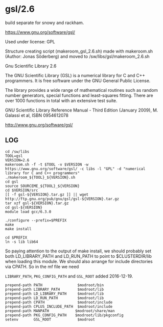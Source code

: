 gsl/2.6
=======

build separate for snowy and rackham.


<https://www.gnu.org/software/gsl/>

Used under license:
GPL

Structure creating script (makeroom_gsl_2.6.sh) made with makeroom.sh (Author: Jonas Söderberg) and moved to /sw/libs/gsl/makeroom_2.6.sh

Gnu Scientific Library 2.6

The GNU Scientific Library (GSL) is a numerical library for C and C++
programmers. It is free software under the GNU General Public License.

The library provides a wide range of mathematical routines such as random
number generators, special functions and least-squares fitting. There are over
1000 functions in total with an extensive test suite.

GNU Scientific Library Reference Manual - Third Edition (January 2009), M. Galassi et al, ISBN 0954612078

<http://www.gnu.org/software/gsl/>


LOG
---

    cd /sw/libs
    TOOL=gsl
    VERSION=2.6
    makeroom.sh -f -t $TOOL -v $VERSION -w https://www.gnu.org/software/gsl/ -c libs -l "GPL" -d "numerical library for C and C++ programmers"
    ./makeroom_${TOOL}_${VERSION}.sh
    cd gsl
    source SOURCEME_${TOOL}_${VERSION}
    cd $VERSION/src
    [[ -f gsl-${VERSION}.tar.gz ]] || wget http://ftp.gnu.org/pub/gnu/gsl/gsl-${VERSION}.tar.gz
    tar xzf gsl-${VERSION}.tar.gz 
    cd gsl-${VERSION}
    module load gcc/6.3.0

    ./configure --prefix=$PREFIX
    make
    make install

    cd $PREFIX
    ln -s lib lib64

So paying attention to the output of make install, we should probably set both
LD_LIBRARY_PATH and LD_RUN_PATH to point to $CLUSTERDIR/lib when loading this 
module.  We should also arrange for include directories via CPATH.  So in the
mf file we need

`LIBRARY_PATH`, `PKG_CONFIG_PATH` and `GSL_ROOT` added 2016-12-19.

    prepend-path PATH                $modroot/bin
    prepend-path LIBRARY_PATH        $modroot/lib
    prepend-path LD_LIBRARY_PATH     $modroot/lib
    prepend-path LD_RUN_PATH         $modroot/lib
    prepend-path CPATH               $modroot/include
    prepend-path CPLUS_INCLUDE_PATH  $modroot/include
    prepend-path MANPATH            $modroot/share/man
    prepend-path PKG_CONFIG_PATH    $modroot/lib/pkgconfig
    setenv       GSL_ROOT            $modroot


